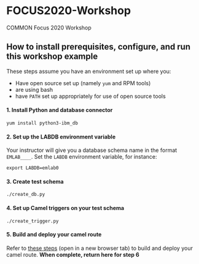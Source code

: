 # FOCUS2020-Workshop
COMMON Focus 2020 Workshop



## How to install prerequisites, configure, and run this workshop example
These steps assume you have an environment set up where you:
- Have open source set up (namely `yum` and RPM tools)
- are using bash
- have `PATH` set up appropriately for use of open source tools


#### 1. Install Python and database connector
```
yum install python3-ibm_db
```

#### 2. Set up the LABDB environment variable
Your instructor will give you a database schema name in the format `EMLAB____`. Set the `LABDB` environment variable, for instance:
```
export LABDB=emlab0
```

#### 3. Create test schema
```
./create_db.py
```

#### 4. Set up Camel triggers on your test schema
```
./create_trigger.py
```

#### 5. Build and deploy your camel route
Refer to [these steps](camel/) (open in a new browser tab) to build and deploy your camel route. 
**When complete, return here for step 6**

